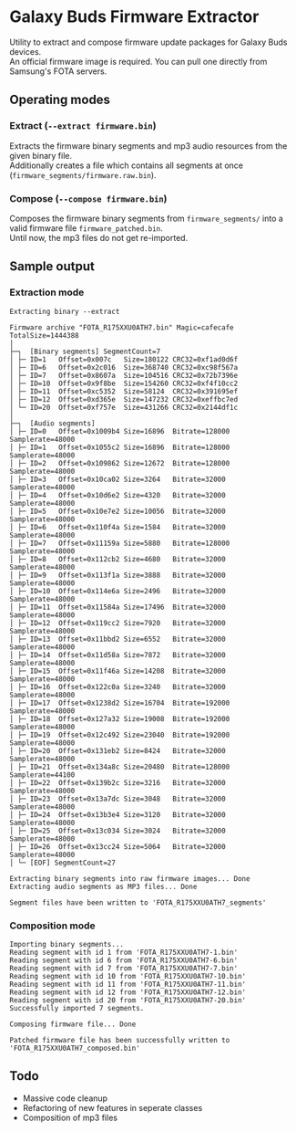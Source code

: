 # Galaxy Buds Firmware Extractor

Utility to extract and compose firmware update packages for Galaxy Buds devices.  
An official firmware image is required. You can pull one directly from Samsung's FOTA servers.

## Operating modes

### Extract (`--extract firmware.bin`)

Extracts the firmware binary segments and mp3 audio resources from the given binary file.  
Additionally creates a file which contains all segments at once (`firmware_segments/firmware.raw.bin`).

### Compose (`--compose firmware.bin`)

Composes the firmware binary segments from `firmware_segments/` into a valid firmware file `firmware_patched.bin`.  
Until now, the mp3 files do not get re-imported.

## Sample output
### Extraction mode
```
Extracting binary --extract

Firmware archive "FOTA_R175XXU0ATH7.bin" Magic=cafecafe TotalSize=1444388
│
├─┐  [Binary segments] SegmentCount=7
│ ├─ ID=1	Offset=0x007c	Size=180122	CRC32=0xf1ad0d6f
│ ├─ ID=6	Offset=0x2c016	Size=368740	CRC32=0xc98f567a
│ ├─ ID=7	Offset=0x8607a	Size=104516	CRC32=0x72b7396e
│ ├─ ID=10	Offset=0x9f8be	Size=154260	CRC32=0xf4f10cc2
│ ├─ ID=11	Offset=0xc5352	Size=58124	CRC32=0x391695ef
│ ├─ ID=12	Offset=0xd365e	Size=147232	CRC32=0xeffbc7ed
│ └─ ID=20	Offset=0xf757e	Size=431266	CRC32=0x2144df1c
│
├─┐  [Audio segments]
│ ├─ ID=0	Offset=0x1009b4	Size=16896	Bitrate=128000	Samplerate=48000
│ ├─ ID=1	Offset=0x1055c2	Size=16896	Bitrate=128000	Samplerate=48000
│ ├─ ID=2	Offset=0x109862	Size=12672	Bitrate=128000	Samplerate=48000
│ ├─ ID=3	Offset=0x10ca02	Size=3264	Bitrate=32000	Samplerate=48000
│ ├─ ID=4	Offset=0x10d6e2	Size=4320	Bitrate=32000	Samplerate=48000
│ ├─ ID=5	Offset=0x10e7e2	Size=10056	Bitrate=32000	Samplerate=48000
│ ├─ ID=6	Offset=0x110f4a	Size=1584	Bitrate=32000	Samplerate=48000
│ ├─ ID=7	Offset=0x11159a	Size=5880	Bitrate=128000	Samplerate=48000
│ ├─ ID=8	Offset=0x112cb2	Size=4680	Bitrate=32000	Samplerate=48000
│ ├─ ID=9	Offset=0x113f1a	Size=3888	Bitrate=32000	Samplerate=48000
│ ├─ ID=10	Offset=0x114e6a	Size=2496	Bitrate=32000	Samplerate=48000
│ ├─ ID=11	Offset=0x11584a	Size=17496	Bitrate=32000	Samplerate=48000
│ ├─ ID=12	Offset=0x119cc2	Size=7920	Bitrate=32000	Samplerate=48000
│ ├─ ID=13	Offset=0x11bbd2	Size=6552	Bitrate=32000	Samplerate=48000
│ ├─ ID=14	Offset=0x11d58a	Size=7872	Bitrate=32000	Samplerate=48000
│ ├─ ID=15	Offset=0x11f46a	Size=14208	Bitrate=32000	Samplerate=48000
│ ├─ ID=16	Offset=0x122c0a	Size=3240	Bitrate=32000	Samplerate=48000
│ ├─ ID=17	Offset=0x1238d2	Size=16704	Bitrate=192000	Samplerate=48000
│ ├─ ID=18	Offset=0x127a32	Size=19008	Bitrate=192000	Samplerate=48000
│ ├─ ID=19	Offset=0x12c492	Size=23040	Bitrate=192000	Samplerate=48000
│ ├─ ID=20	Offset=0x131eb2	Size=8424	Bitrate=32000	Samplerate=48000
│ ├─ ID=21	Offset=0x134a8c	Size=20480	Bitrate=128000	Samplerate=44100
│ ├─ ID=22	Offset=0x139b2c	Size=3216	Bitrate=32000	Samplerate=48000
│ ├─ ID=23	Offset=0x13a7dc	Size=3048	Bitrate=32000	Samplerate=48000
│ ├─ ID=24	Offset=0x13b3e4	Size=3120	Bitrate=32000	Samplerate=48000
│ ├─ ID=25	Offset=0x13c034	Size=3024	Bitrate=32000	Samplerate=48000
│ ├─ ID=26	Offset=0x13cc24	Size=5064	Bitrate=32000	Samplerate=48000
│ └─ [EOF] SegmentCount=27

Extracting binary segments into raw firmware images... Done
Extracting audio segments as MP3 files... Done

Segment files have been written to 'FOTA_R175XXU0ATH7_segments'
```

### Composition mode

```
Importing binary segments...
Reading segment with id 1 from 'FOTA_R175XXU0ATH7-1.bin'
Reading segment with id 6 from 'FOTA_R175XXU0ATH7-6.bin'
Reading segment with id 7 from 'FOTA_R175XXU0ATH7-7.bin'
Reading segment with id 10 from 'FOTA_R175XXU0ATH7-10.bin'
Reading segment with id 11 from 'FOTA_R175XXU0ATH7-11.bin'
Reading segment with id 12 from 'FOTA_R175XXU0ATH7-12.bin'
Reading segment with id 20 from 'FOTA_R175XXU0ATH7-20.bin'
Successfully imported 7 segments.

Composing firmware file... Done

Patched firmware file has been successfully written to 'FOTA_R175XXU0ATH7_composed.bin'
```

## Todo

- Massive code cleanup
- Refactoring of new features in seperate classes
- Composition of mp3 files
